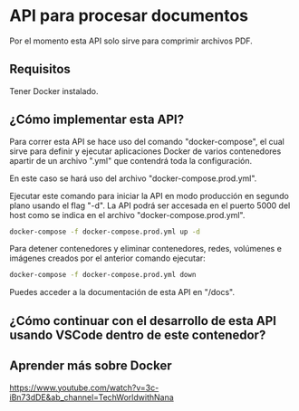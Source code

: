 # API para procesar documentos

Por el momento esta API solo sirve para comprimir archivos PDF.

## Requisitos

Tener Docker instalado.

## ¿Cómo implementar esta API?

Para correr esta API se hace uso del comando "docker-compose", el cual sirve para definir y ejecutar aplicaciones Docker de varios contenedores apartir de un archivo ".yml" que contendrá toda la configuración.

En este caso se hará uso del archivo "docker-compose.prod.yml".

Ejecutar este comando para iniciar la API en modo producción en segundo plano usando el flag "-d". La API podrá ser accesada en el puerto 5000 del host como se indica en el archivo "docker-compose.prod.yml".

```bash
docker-compose -f docker-compose.prod.yml up -d
```

Para detener contenedores y eliminar contenedores, redes, volúmenes e imágenes creados por el anterior comando ejecutar:

```bash
docker-compose -f docker-compose.prod.yml down
```

Puedes acceder a la documentación de esta API en "/docs".

## ¿Cómo continuar con el desarrollo de esta API usando VSCode dentro de este contenedor?

## Aprender más sobre Docker

https://www.youtube.com/watch?v=3c-iBn73dDE&ab_channel=TechWorldwithNana
